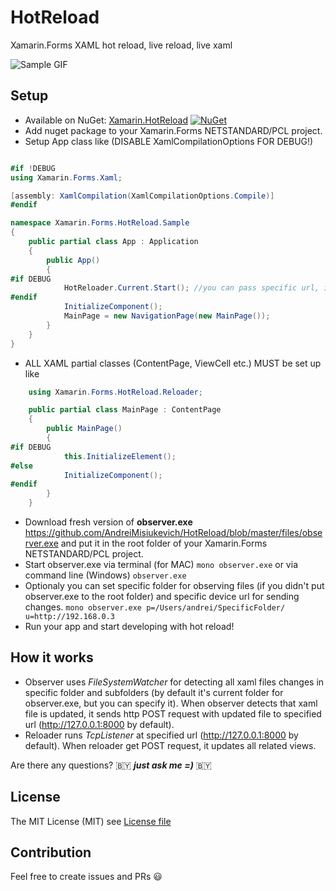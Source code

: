 # HotReload
Xamarin.Forms XAML hot reload, live reload, live xaml

![Sample GIF](https://github.com/AndreiMisiukevich/HotReload/blob/master/files/gf1.gif?raw=true)


## Setup
* Available on NuGet: [Xamarin.HotReload](http://www.nuget.org/packages/Xamarin.HotReload) [![NuGet](https://img.shields.io/nuget/v/Xamarin.HotReload.svg?label=NuGet)](https://www.nuget.org/packages/Xamarin.HotReload)
* Add nuget package to your Xamarin.Forms NETSTANDARD/PCL project.
* Setup App class like (DISABLE XamlCompilationOptions FOR DEBUG!)
```csharp

#if !DEBUG
using Xamarin.Forms.Xaml;

[assembly: XamlCompilation(XamlCompilationOptions.Compile)]
#endif

namespace Xamarin.Forms.HotReload.Sample
{
    public partial class App : Application
    {
        public App()
        {
#if DEBUG
            HotReloader.Current.Start(); //you can pass specific url, if you want to run it on real device
#endif
            InitializeComponent();
            MainPage = new NavigationPage(new MainPage());
        }
    }
}
```

* ALL XAML partial classes (ContentPage, ViewCell etc.) MUST be set up like
```csharp
    using Xamarin.Forms.HotReload.Reloader;

    public partial class MainPage : ContentPage
    {
        public MainPage()
        {
#if DEBUG
            this.InitializeElement();
#else
            InitializeComponent();
#endif
        }
    }
```

* Download fresh version of **observer.exe** https://github.com/AndreiMisiukevich/HotReload/blob/master/files/observer.exe and put it in the root folder of your Xamarin.Forms NETSTANDARD/PCL project.
* Start observer.exe via terminal (for MAC) ```mono observer.exe``` or via command line (Windows) ```observer.exe```
* Optionaly you can set specific folder for observing files (if you didn't put observer.exe to the root folder) and specific device url for sending changes.
```mono observer.exe p=/Users/andrei/SpecificFolder/ u=http://192.168.0.3```
* Run your app and start developing with hot reload!

## How it works
- Observer uses *FileSystemWatcher* for detecting all xaml files changes in specific folder and subfolders (by default it's current folder for observer.exe, but you can specify it). When observer detects that xaml file is updated, it sends http POST request with updated file to specified url (http://127.0.0.1:8000 by default).
- Reloader runs *TcpListener* at specified url (http://127.0.0.1:8000 by default). When reloader get POST request, it updates all related views.

Are there any questions? 🇧🇾 ***just ask me =)*** 🇧🇾

## License
The MIT License (MIT) see [License file](LICENSE)

## Contribution
Feel free to create issues and PRs 😃
